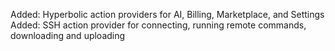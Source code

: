 Added: Hyperbolic action providers for AI, Billing, Marketplace, and Settings
Added: SSH action provider for connecting, running remote commands, downloading and uploading
